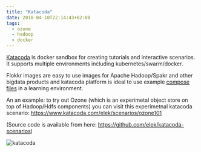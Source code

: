 ```yaml
---
title: "Katacoda"
date: 2018-04-10T22:14:43+02:00
tags:
  - ozone
  - hadoop
  - docker
---
```


[Katacoda](https://www.katacoda.com) is docker sandbox for creating tutorials and interactive scenarios. It supports multiple environments including kubernetes/swarm/docker.

Flokkr images are easy to use images for Apache Hadoop/Spakr and other bigdata products and katacoda platform is ideal to use example [compose files](https://github.com/flokkr/runtime-compose) in a learning environment. 

An an example: to try out Ozone (which is an experimetal object store on top of Hadoop/Hdfs components) you can visit this experimetnal katacoda scenario: https://www.katacoda.com/elek/scenarios/ozone101

(Source code is available from here: https://github.com/elek/katacoda-scenarios)

![katacoda](/katacoda.png)
